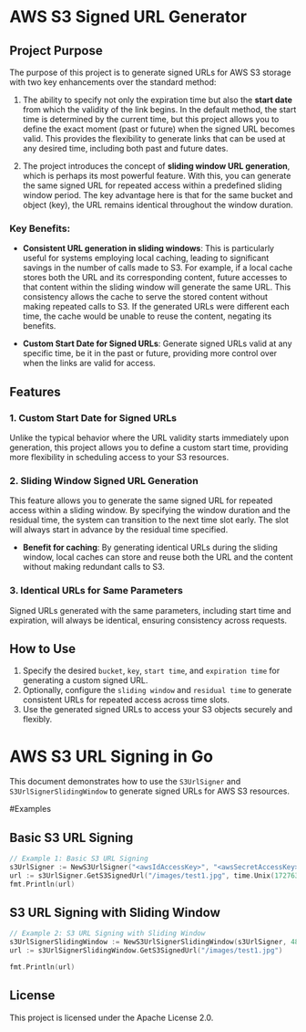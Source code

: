 # AWS S3 Signed URL Generator

## Project Purpose

The purpose of this project is to generate signed URLs for AWS S3 storage with two key enhancements over the standard method:

1. The ability to specify not only the expiration time but also the **start date** from which the validity of the link begins. In the default method, the start time is determined by the current time, but this project allows you to define the exact moment (past or future) when the signed URL becomes valid. This provides the flexibility to generate links that can be used at any desired time, including both past and future dates.

2. The project introduces the concept of **sliding window URL generation**, which is perhaps its most powerful feature. With this, you can generate the same signed URL for repeated access within a predefined sliding window period. The key advantage here is that for the same bucket and object (key), the URL remains identical throughout the window duration.

### Key Benefits:
- **Consistent URL generation in sliding windows**: This is particularly useful for systems employing local caching, leading to significant savings in the number of calls made to S3. For example, if a local cache stores both the URL and its corresponding content, future accesses to that content within the sliding window will generate the same URL. This consistency allows the cache to serve the stored content without making repeated calls to S3. If the generated URLs were different each time, the cache would be unable to reuse the content, negating its benefits.

- **Custom Start Date for Signed URLs**: Generate signed URLs valid at any specific time, be it in the past or future, providing more control over when the links are valid for access.

## Features

### 1. Custom Start Date for Signed URLs
Unlike the typical behavior where the URL validity starts immediately upon generation, this project allows you to define a custom start time, providing more flexibility in scheduling access to your S3 resources.

### 2. Sliding Window Signed URL Generation
This feature allows you to generate the same signed URL for repeated access within a sliding window. By specifying the window duration and the residual time, the system can transition to the next time slot early. The slot will always start in advance by the residual time specified.

- **Benefit for caching**: By generating identical URLs during the sliding window, local caches can store and reuse both the URL and the content without making redundant calls to S3.

### 3. Identical URLs for Same Parameters
Signed URLs generated with the same parameters, including start time and expiration, will always be identical, ensuring consistency across requests.

## How to Use

1. Specify the desired `bucket`, `key`, `start time`, and `expiration time` for generating a custom signed URL.
2. Optionally, configure the `sliding window` and `residual time` to generate consistent URLs for repeated access across time slots.
3. Use the generated signed URLs to access your S3 objects securely and flexibly.

# AWS S3 URL Signing in Go

This document demonstrates how to use the `S3UrlSigner` and `S3UrlSignerSlidingWindow` to generate signed URLs for AWS S3 resources.

#Examples

## Basic S3 URL Signing

```go
// Example 1: Basic S3 URL Signing
s3UrlSigner := NewS3UrlSigner("<awsIdAccessKey>", "<awsSecretAccessKey>", "<awsRegion>", "<bucket>")
url := s3UrlSigner.GetS3SignedUrl("/images/test1.jpg", time.Unix(1727633084, 0), 4*time.Hour)
fmt.Println(url)
```

## S3 URL Signing with Sliding Window

```go
// Example 2: S3 URL Signing with Sliding Window
s3UrlSignerSlidingWindow := NewS3UrlSignerSlidingWindow(s3UrlSigner, 48*time.Hour, 4*time.Hour)
url := s3UrlSignerSlidingWindow.GetS3SignedUrl("/images/test1.jpg")

fmt.Println(url)
```

## License

This project is licensed under the Apache License 2.0.
